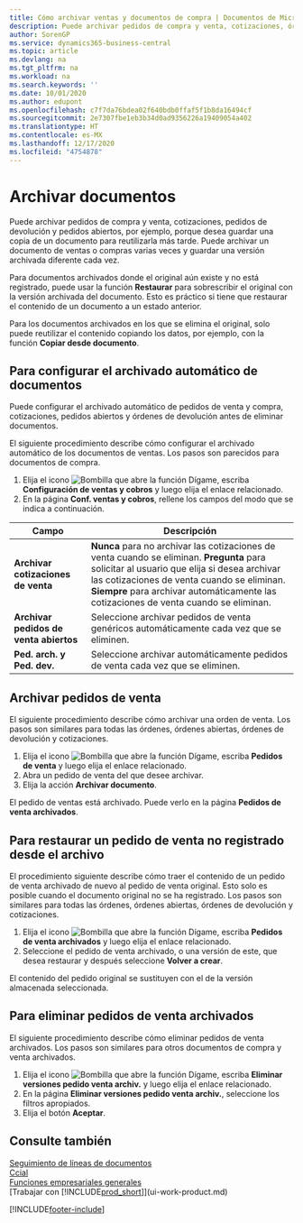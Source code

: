 ```yaml
---
title: Cómo archivar ventas y documentos de compra | Documentos de Microsoft
description: Puede archivar pedidos de compra y venta, cotizaciones, órdenes de devolución y órdenes abiertas, y puede usar el documento archivado para recrear el documento desde que se archivó.
author: SorenGP
ms.service: dynamics365-business-central
ms.topic: article
ms.devlang: na
ms.tgt_pltfrm: na
ms.workload: na
ms.search.keywords: ''
ms.date: 10/01/2020
ms.author: edupont
ms.openlocfilehash: c7f7da76bdea02f640bdb0ffaf5f1b8da16494cf
ms.sourcegitcommit: 2e7307fbe1eb3b34d0ad9356226a19409054a402
ms.translationtype: HT
ms.contentlocale: es-MX
ms.lasthandoff: 12/17/2020
ms.locfileid: "4754878"
---
```

# <a name="archive-documents"></a>Archivar documentos
Puede archivar pedidos de compra y venta, cotizaciones, pedidos de devolución y pedidos abiertos, por ejemplo, porque desea guardar una copia de un documento para reutilizarla más tarde. Puede archivar un documento de ventas o compras varias veces y guardar una versión archivada diferente cada vez.

Para documentos archivados donde el original aún existe y no está registrado, puede usar la función **Restaurar** para sobrescribir el original con la versión archivada del documento. Esto es práctico si tiene que restaurar el contenido de un documento a un estado anterior.

Para los documentos archivados en los que se elimina el original, solo puede reutilizar el contenido copiando los datos, por ejemplo, con la función **Copiar desde documento**.   

## <a name="to-set-up-automatic-document-archiving"></a>Para configurar el archivado automático de documentos  
Puede configurar el archivado automático de pedidos de venta y compra, cotizaciones, pedidos abiertos y órdenes de devolución antes de eliminar documentos.

El siguiente procedimiento describe cómo configurar el archivado automático de los documentos de ventas. Los pasos son parecidos para documentos de compra.
1.  Elija el icono ![Bombilla que abre la función Dígame](media/ui-search/search_small.png "Dígame qué desea hacer"), escriba **Configuración de ventas y cobros** y luego elija el enlace relacionado.
2. En la página **Conf. ventas y cobros**, rellene los campos del modo que se indica a continuación.

|Campo|Descripción|
|-----|-----------|
|**Archivar cotizaciones de venta**|**Nunca** para no archivar las cotizaciones de venta cuando se eliminan. **Pregunta** para solicitar al usuario que elija si desea archivar las cotizaciones de venta cuando se eliminan. **Siempre** para archivar automáticamente las cotizaciones de venta cuando se eliminan.|
|**Archivar pedidos de venta abiertos**|Seleccione archivar pedidos de venta genéricos automáticamente cada vez que se eliminen.|
|**Ped. arch. y Ped. dev.**|Seleccione archivar automáticamente pedidos de venta cada vez que se eliminen.|

## <a name="to-archive-a-sales-order"></a>Archivar pedidos de venta
El siguiente procedimiento describe cómo archivar una orden de venta. Los pasos son similares para todas las órdenes, órdenes abiertas, órdenes de devolución y cotizaciones.

1.  Elija el icono ![Bombilla que abre la función Dígame](media/ui-search/search_small.png "Dígame qué desea hacer"), escriba **Pedidos de venta** y luego elija el enlace relacionado.  
2.  Abra un pedido de venta del que desee archivar.  
3.  Elija la acción **Archivar documento**.

El pedido de ventas está archivado. Puede verlo en la página **Pedidos de venta archivados**.

## <a name="to-restore-a-non-posted-sales-order-from-the-archive"></a>Para restaurar un pedido de venta no registrado desde el archivo
El procedimiento siguiente describe cómo traer el contenido de un pedido de venta archivado de nuevo al pedido de venta original. Esto solo es posible cuando el documento original no se ha registrado. Los pasos son similares para todas las órdenes, órdenes abiertas, órdenes de devolución y cotizaciones.

1. Elija el icono ![Bombilla que abre la función Dígame](media/ui-search/search_small.png "Dígame qué desea hacer"), escriba **Pedidos de venta archivados** y luego elija el enlace relacionado.
2. Seleccione el pedido de venta archivado, o una versión de este, que desea restaurar y después seleccione **Volver a crear**.  

El contenido del pedido original se sustituyen con el de la versión almacenada seleccionada.

## <a name="to-delete-archived-sales-orders"></a>Para eliminar pedidos de venta archivados
El siguiente procedimiento describe cómo eliminar pedidos de venta archivados. Los pasos son similares para otros documentos de compra y venta archivados.

1.  Elija el icono ![Bombilla que abre la función Dígame](media/ui-search/search_small.png "Dígame qué desea hacer"), escriba **Eliminar versiones pedido venta archiv.** y luego elija el enlace relacionado.  
2.  En la página **Eliminar versiones pedido venta archiv.**, seleccione los filtros apropiados.  
3.  Elija el botón **Aceptar**.

## <a name="see-also"></a>Consulte también
[Seguimiento de líneas de documentos](across-how-to-track-document-lines.md)  
[Ccial](sales-manage-sales.md)  
[Funciones empresariales generales](ui-across-business-areas.md)  
[Trabajar con [!INCLUDE[prod_short](includes/prod_short.md)]](ui-work-product.md)


[!INCLUDE[footer-include](includes/footer-banner.md)]